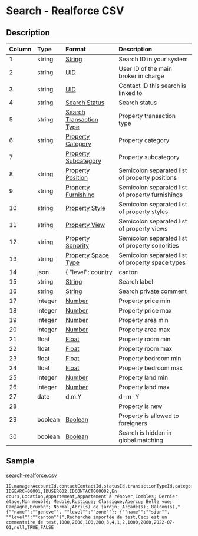 # Search - Realforce CSV

## Description

| Column | Type | Format | Description |
| :--- | :--- | :--- | :--- |
| 1 | string | [String](https://en.wikipedia.org/wiki/String_(computer_science)) | Search ID in your system |
| 2 | string | [UID](https://en.wikipedia.org/wiki/Unique_identifier) | User ID of the main broker in charge |
| 3 | string | [UID](https://en.wikipedia.org/wiki/Unique_identifier) | Contact ID this search is linked to |
| 4 | string | [Search Status](../values/search_status_id.md) | Search status |
| 5 | string | [Search Transaction Type](../values/search_transaction_type_id.md) | Property transaction type |
| 6 | string | [Property Category](../values/property_category_id.md) | Property category |
| 7 |  | [Property Subcategory](../values/property_subcategory_id.md) | Property subcategory |
| 8 | string | [Property Position](../values/property_position_id.md) | Semicolon separated list of property positions |
| 9 | string | [Property Furnishing](../values/property_furnishing_id.md) | Semicolon separated list of property furnishings |
| 10 | string | [Property Style](../values/property_style_id.md) | Semicolon separated list of property styles |
| 11 | string | [Property View](../values/property_view_id.md) | Semicolon separated list of property views |
| 12 | string | [Property Sonority](../values/property_sonority_id.md) | Semicolon separated list of property sonorities |
| 13 | string | [Property Space Type](../values/property_space_type_id.md) | Semicolon separated list of property space types |
| 14 | json | { "level": country|canton|district|zone|city|quarter, "name": string } | Search locations |
| 15 | string | [String](https://en.wikipedia.org/wiki/String_(computer_science)) | Search label |
| 16 | string | [String](https://en.wikipedia.org/wiki/String_(computer_science)) | Search private comment |
| 17 | integer | [Number](https://en.wikipedia.org/wiki/Integer) | Property price min |
| 18 | integer | [Number](https://en.wikipedia.org/wiki/Integer) | Property price max |
| 19 | integer | [Number](https://en.wikipedia.org/wiki/Integer) | Property area min |
| 20 | integer | [Number](https://en.wikipedia.org/wiki/Integer) | Property area max |
| 21 | float | [Float](https://en.wikipedia.org/wiki/Decimal) | Property room min |
| 22 | float | [Float](https://en.wikipedia.org/wiki/Decimal) | Property room max |
| 23 | float | [Float](https://en.wikipedia.org/wiki/Decimal) | Property bedroom min |
| 24 | float | [Float](https://en.wikipedia.org/wiki/Decimal) | Property bedroom max |
| 25 | integer | [Number](https://en.wikipedia.org/wiki/Integer) | Property land min |
| 26 | integer | [Number](https://en.wikipedia.org/wiki/Integer) | Property land max |
| 27 | date | d.m.Y | d-m-Y | Y-m-d | Search update date |
| 28 |  |  | Property is new |
| 29 | boolean | [Boolean](https://en.wikipedia.org/wiki/Boolean_data_type) | Property is allowed to foreigners |
| 30 | boolean | [Boolean](https://en.wikipedia.org/wiki/Boolean_data_type) | Search is hidden in global matching |

## Sample

[search-realforce.csv](../samples/search-realforce.csv)
```
ID,managerAccountId,contactContactId,statusId,transactionTypeId,categoryId,subcategoryId,positionIds,furnishingIds,styleIds,viewIds,sonorityIds,propertySpaceTypeIds,realLocation,label,comment,priceMin,priceMax,areaMin,areaMax,roomMin,roomMax,bedroomMin,bedroomMax,landMin,landMax,updateDate,isPropertyNew,isAllowedForeigners,isHiddenMatching
IDSEARCH00001,IDUSER002,IDCONTACT000002,En cours,Location,Appartement,Appartement à rénover,Combles; Dernier étage,Non meublé; Meublé,Rustique; Classique,Aperçu; Belle vue; Campagne,Bruyant; Normal,Abri(s) de jardin; Arcade(s); Balcon(s),"{""name"":""geneve"", ""level"":""zone""}; {""name"":""sion"", ""level"":""canton""}",Recherche importée de test,Ceci est un commentaire de test,1000,2000,100,200,3,4,1,2,1000,2000,2022-07-01,null,TRUE,FALSE
```
